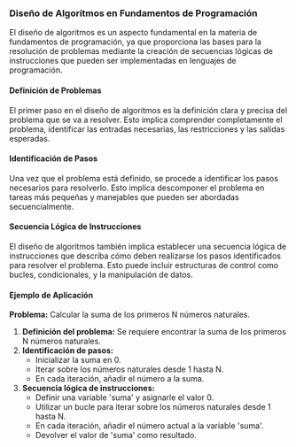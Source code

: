 ### Diseño de Algoritmos en Fundamentos de Programación

El diseño de algoritmos es un aspecto fundamental en la materia de fundamentos de programación, ya que proporciona las bases para la resolución de problemas mediante la creación de secuencias lógicas de instrucciones que pueden ser implementadas en lenguajes de programación.

#### Definición de Problemas

El primer paso en el diseño de algoritmos es la definición clara y precisa del problema que se va a resolver. Esto implica comprender completamente el problema, identificar las entradas necesarias, las restricciones y las salidas esperadas.

#### Identificación de Pasos

Una vez que el problema está definido, se procede a identificar los pasos necesarios para resolverlo. Esto implica descomponer el problema en tareas más pequeñas y manejables que pueden ser abordadas secuencialmente.

#### Secuencia Lógica de Instrucciones

El diseño de algoritmos también implica establecer una secuencia lógica de instrucciones que describa cómo deben realizarse los pasos identificados para resolver el problema. Esto puede incluir estructuras de control como bucles, condicionales, y la manipulación de datos.

#### Ejemplo de Aplicación

**Problema:** Calcular la suma de los primeros N números naturales.

1. **Definición del problema:** Se requiere encontrar la suma de los primeros N números naturales.
2. **Identificación de pasos:** 
   - Inicializar la suma en 0.
   - Iterar sobre los números naturales desde 1 hasta N.
   - En cada iteración, añadir el número a la suma.
3. **Secuencia lógica de instrucciones:**
   - Definir una variable 'suma' y asignarle el valor 0.
   - Utilizar un bucle para iterar sobre los números naturales desde 1 hasta N.
   - En cada iteración, añadir el número actual a la variable 'suma'.
   - Devolver el valor de 'suma' como resultado.


